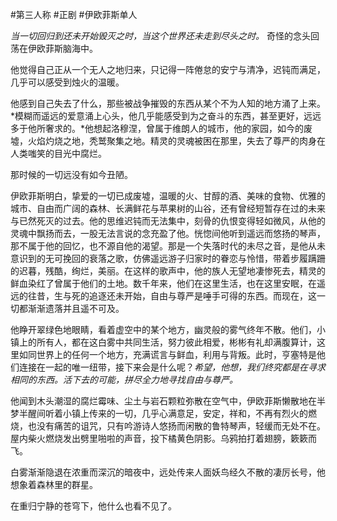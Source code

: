 #第三人称 #正剧 #伊欧菲斯单人

*当一切回归到还未开始毁灭之时，当这个世界还未走到尽头之时。* 奇怪的念头回荡在伊欧菲斯脑海中。

他觉得自己正从一个无人之地归来，只记得一阵倦怠的安宁与清净，迟钝而满足，几乎可以感受到烛火的温暖。

他感到自己失去了什么，那些被战争摧毁的东西从某个不为人知的地方涌了上来。*模糊而遥远的爱意涌上心头，他几乎能感受到为之奋斗的东西，甚至更好，远远多于他所奢求的。*他想起洛穆涅，曾属于维朗人的城市，他的家园，如今的废墟，火焰灼烧之地，秃鹫聚集之地。精灵的灵魂被困在那里，失去了尊严的肉身在人类嗤笑的目光中腐烂。

那时候的一切远没有如今丑陋。

伊欧菲斯明白，挚爱的一切已成废墟，温暖的火、甘醇的酒、美味的食物、优雅的城市、自由而广阔的森林、长满鲜花与苹果树的山谷，还有曾经短暂存在过的未来与已然死灭的过去。他的思维迟钝而无法集中，刻骨的仇恨变得轻如微风，从他的灵魂中飘扬而去，一股无法言说的念充盈了他。恍惚间他听到遥远而悠扬的琴声，那不属于他的回忆，也不源自他的渴望。那是一个失落时代的未尽之音，是他从未意识到的无可挽回的衰落之歌，仿佛遥远游子归家时的眷恋与怜惜，带着步履蹒跚的迟暮，残酷，绚烂，美丽。在这样的歌声中，他的族人无望地凄惨死去，精灵的鲜血染红了曾属于他们的土地。数千年来，他们在这里生活，也在这里安眠，在遥远的往昔，生与死的追逐还未开始，自由与尊严是唾手可得的东西。而现在，这一切都渐渐遗落并且遥不可及。

他睁开翠绿色地眼睛，看着虚空中的某个地方，幽灵般的雾气终年不散。他们，小镇上的所有人，都在这白雾中共同生活，努力彼此相爱，彬彬有礼却满腹算计，这里如同世界上的任何一个地方，充满谎言与鲜血，利用与背叛。此时，亨塞特是他们连接在一起的唯一纽带，接下来会是什么呢？*希望，他想，我们终究都是在寻求相同的东西。活下去的可能，拼尽全力地寻找自由与尊严。*

他闻到木头潮湿的腐烂霉味、尘土与岩石颗粒弥散在空气中，伊欧菲斯懒散地在半梦半醒间听着小镇上传来的一切，几乎心满意足，安定，祥和，不再有烈火的燃烧，也没有痛苦的诅咒，只有吟游诗人悠扬而闲散的鲁特琴声，轻缓而无处不在。屋内柴火燃烧发出劈里啪啦的声音，投下橘黄色阴影。乌鸦拍打着翅膀，簌簌而飞。

白雾渐渐隐退在浓重而深沉的暗夜中，远处传来人面妖鸟经久不散的凄厉长号，他想象着森林里的群星。

在重归宁静的苍穹下，他什么也看不见了。

